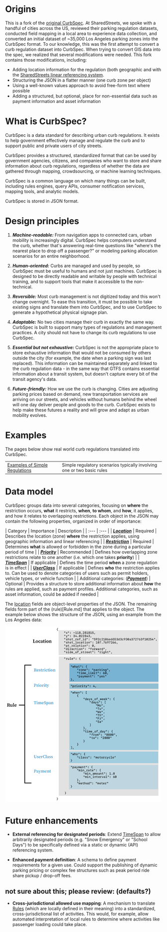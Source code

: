 # Origins
This is a fork of the [original CurbSpec](https://github.com/jfh01/CurbSpec). At SharedStreets, we spoke with a handful of cities across the US, reviewed their parking regulation datasets, conducted field mapping in a local area to experience data collection, and converted an initial dataset of ~35,000 Los Angeles parking zones into the CurbSpec format. To our knowledge, this was the first attempt to convert a curb regulation dataset into CurbSpec. When trying to convert GIS data into the spec, we realized that several modifications were needed. This fork contains those modifications, including:
- Adding location information for the regulation (both geographic and with the [SharedStreets linear referencing system](https://sharedstreets.io/how-the-sharedstreets-referencing-system-works/).
- Structuring the JSON in a flatter manner (one curb zone per object)
- Using a well-known values approach to avoid free-form text where possible
- Adding a structured, but optional, place for non-essential data such as payment information and asset information

# What is CurbSpec?
CurbSpec is a data standard for describing urban curb regulations. It exists to help government effectively manage and regulate the curb and to support public and private users of city streets.

CurbSpec provides a structured, standardized format that can be used by government agencies, citizens, and companies who want to store and share information about curb regulations, regardless of whether the data are gathered through mapping, crowdsourcing, or machine learning techniques.

CurbSpec is a common language on which many things can be built, including rules engines, query APIs, consumer notification services, mapping tools, and analytic models.

CurbSpec is stored in JSON format.

# Design principles
1. ***Machine-readable:*** From navigation apps to connected cars, urban mobility is increasingly digital. CurbSpec helps computers understand the curb, whether that's answering real-time questions like "where's the nearest place to drop off a passenger?" or modeling parking allocation scenarios for an entire neighborhood.

1. ***Human-oriented:*** Curbs are managed and used by people, so CurbSpec must be useful to humans and not just machines. CurbSpec is designed to be directly readable and writable by people with technical training, and to support tools that make it accessible to the non-technical.

1. ***Reversible:*** Most curb management is not digitized today and this won't change overnight. To ease this transition, it must be possible to take existing signs and translate them into CurbSpec, and to use CurbSpec to generate a hypothetical physical signage plan.

1. ***Adaptable:*** No two cities manage their curb in exactly the same way. CurbSpec is built to support many types of regulations and management practices. A city should not have to change its curb regulations to use CurbSpec.

1. ***Essential but not exhaustive:*** CurbSpec is not the appropriate place to store exhaustive information that would not be consumed by others outside the city (for example, the date when a parking sign was last replaced). This information can be maintained separately and linked to the curb regulation data - in the same way that GTFS contains essential information about a transit system, but doesn't capture every bit of the transit agency's data.

1. ***Future-friendly:*** How we use the curb is changing. Cities are adjusting parking prices based on demand, new transportation services are arriving on our streets, and vehicles without humans behind the wheel will one day deliver people and goods to the curb. CurbSpec exists to help make these futures a reality and will grow and adapt as urban mobility evolves.

# Examples
The pages below show real world curb regulations translated into CurbSpec.

| | |
| :---- | :---- |
| [Examples of Simple Regulations](examples/simple_examples.md) | Simple regulatory scenarios typically involving one or two basic rules  |

# Data model

CurbSpec groups data into several categories, focusing on **where** the restriction occurs, **what** it restricts, **when**, **to whom**, and **how**, it applies, and how it relates to overlapping restrictions. Each object in the JSON may contain the following properties, organized in order of importance:

| Category | Importance | Description |
| :--- | :--- |
| ***[Location](Location.md)*** | Required | Describes the location (zone) **where** the restriction applies, using geographic information and linear referencing |
| ***[Restriction](Restriction.md)*** | Required | Determines **what** is allowed or forbidden in the zone during a particular period of time |
| ***[Priority](Priority.md)*** | Recommended | Defines how overlapping zone restrictions relate to one another (i.e. which one takes **priority**) |
| ***[TimeSpan](TimeSpan.md)*** | If applicable | Defines the time period **when** a zone regulation is in effect |
| ***[UserClass](UserClass.md)*** | If applicable | Defines **who** the restriction applies to. Can be used to denote categories of users such as permit holders, vehicle types, or vehicle function |
| Additional categories: (***[Payment](Payment.md)***) | Optional | Provides a structure to store additional information about **how** the rules are applied, such as payment profiles. Additional categories, such as asset information, could be added if needed |

The [location](Location.md) fields are object-level properties of the JSON. The remaining fields form part of the (rule)[Rule.md] that applies to the object. The example below shows the structure of the JSON, using an example from the Los Angeles data:

<img src="images/data_model.png" width=500>


# Future enhancements
* **External referencing for designated periods**: Extend [TimeSpan](TimeSpan.md) to allow arbitrarily designated periods (e.g. "Snow Emergency" or "School Days") to be specifically defined via a static or dynamic (API) referencing system.

* **Enhanced payment definition**: A schema to define payment requirements for a given use. Could support the publishing of dynamic parking pricing or complex fee structures such as peak period ride share pickup / drop-off fees.

## not sure about this; please review: (defaults?)
* **Cross-jurisdictional allowed use mapping**: A mechanism to translate [Rules](Rule.md) (which are locally defined in their meaning) into a standardized, cross-jurisdictional list of activities. This would, for example, allow automated interpretation of local rules to determine where activities like passenger loading could take place.
